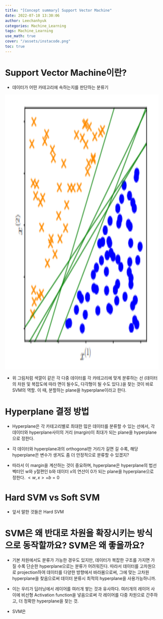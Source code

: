 ```yaml
---
title: "[Concept summary] Support Vector Machine"
date: 2022-07-10 13:30:06
author: Leechanhyuk
categories: Machine_Learning
tags: Machine_Learning
use_math: true
cover: "/assets/instacode.png"
toc: true
---
```


# Support Vector Machine이란?

  - 데이터가 어떤 카테고리에 속하는지를 판단하는 분류기

  <img src="/assets/image/svm/data.png" width="600px" height="900px" title="title" alt="title"> 

  - 위 그림처럼 색깔이 같은 각 다중 데이터를 각 카테고리에 맞게 분류하는 선 (데이터의 차원 및 복잡도에 따라 면이 될수도, 다각형이 될 수도 있다.)을 찾는 것이 바로 SVM의 역할. 이 때, 분할하는 plane을 hyperplane이라고 한다.

# Hyperplane 결정 방법

  - Hyperplane은 각 카테고리별로 최대한 많은 데이터를 분류할 수 있는 선에서, 각 데이터와 hyperplane사이의 거리 (margin)이 최대가 되는 plane을 hyperplane으로 정한다.

  - 각 데이터와 hyperplane과의 orthogonal한 거리가 길면 길 수록, 해당 hyperplane은 변수가 생겨도 좀 더 안정적으로 분류할 수 있겠지?

  - 따라서 이 margin을 계산하는 것이 중요하며, hyperplane은 hyperplane의 법선 벡터인 w와 y절편인 b와 데이터 x의 연산이 0가 되는 plane을 hyperplane으로 정한다.
  $<w, x> + b = 0$

# Hard SVM vs Soft SVM

  - 앞서 말한 것들은 Hard SVM

# SVM은 왜 반대로 차원을 확장시키는 방식으로 동작할까요? SVM은 왜 좋을까요?

  - 기본 차원에서도 분류가 가능한 경우도 있지만, 데이터가 복잡한 구조를 가지면 가질 수록 단순한 hyperplane으로는 분류가 어려워진다.
  따라서 데이터를 고차원으로 projection하여 데이터를 다양한 방향에서 바라봄으로써, 그에 맞는 고차원 hyperplane을 찾음으로써 데이터 분류시 최적의 hyperplane을 사용가능하니까.

  - 이는 우리가 딥러닝에서 레이어를 여러개 쌓는 것과 유사하다. 여러개의 레이어 사이에 비선형 Activation function을 넣음으로써 각 레이어를 다중 차원으로 간주하고, 더 정확한 hyperplane을 찾는 것.

  - SVM은 